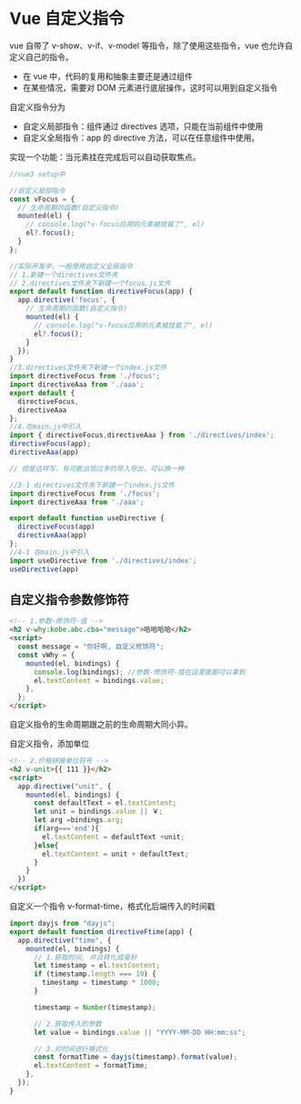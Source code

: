 # Vue 自定义指令

vue 自带了 v-show、v-if、v-model 等指令，除了使用这些指令，vue 也允许自定义自己的指令。

- 在 vue 中，代码的复用和抽象主要还是通过组件
- 在某些情况，需要对 DOM 元素进行底层操作，这时可以用到自定义指令

自定义指令分为

- 自定义局部指令：组件通过 directives 选项，只能在当前组件中使用
- 自定义全局指令：app 的 directive 方法，可以在任意组件中使用。

实现一个功能：当元素挂在完成后可以自动获取焦点。

```js
//vue3 setup中

//自定义局部指令
const vFocus = {
  // 生命周期的函数(自定义指令)
  mounted(el) {
    // console.log("v-focus应用的元素被挂载了", el)
    el?.focus();
  }
};

//实际开发中，一般使用自定义全局指令
// 1.新建一个directives文件夹
// 2.directives文件夹下新建一个focus.js文件
export default function directiveFocus(app) {
  app.directive('focus', {
    // 生命周期的函数(自定义指令)
    mounted(el) {
      // console.log("v-focus应用的元素被挂载了", el)
      el?.focus();
    }
  });
}
//3.directives文件夹下新建一个index.js文件
import directiveFocus from './focus';
import directiveAaa from './aaa';
export default {
  directiveFocus,
  directiveAaa
};
//4.在main.js中引入
import { directiveFocus,directiveAaa } from './directives/index';
directiveFocus(app);
directiveAaa(app)

// 但是这样写，有可能出现过多的导入导出，可以换一种

//3-1 directives文件夹下新建一个index.js文件
import directiveFocus from './focus';
import directiveAaa from './aaa';

export default function useDirective {
  directiveFocus(app)
  directiveAaa(app)
};
//4-1 在main.js中引入
import useDirective from './directives/index';
useDirective(app)
```

## 自定义指令参数修饰符

```html
<!-- 1.参数-修饰符-值 -->
<h2 v-why:kobe.abc.cba="message">哈哈哈哈</h2>
<script>
  const message = "你好啊, 自定义修饰符";
  const vWhy = {
    mounted(el, bindings) {
      console.log(bindings); //参数-修饰符-值在这里面都可以拿到
      el.textContent = bindings.value;
    },
  };
</script>
```

自定义指令的生命周期跟之前的生命周期大同小异。

自定义指令，添加单位

```html
<!-- 2.价格拼接单位符号 -->
<h2 v-unit>{{ 111 }}</h2>
<script>
  app.directive("unit", {
    mounted(el, bindings) {
      const defaultText = el.textContent;
      let unit = bindings.value || ￥;
      let arg =bindings.arg;
      if(arg==='end'){
        el.textContent = defaultText +unit;
      }else{
        el.textContent = unit + defaultText;
      }
    }
  })
</script>
```

自定义一个指令 v-format-time，格式化后端传入的时间戳

```js
import dayjs from "dayjs";
export default function directiveFtime(app) {
  app.directive("time", {
    mounted(el, bindings) {
      // 1.获取时间, 并且转化成毫秒
      let timestamp = el.textContent;
      if (timestamp.length === 10) {
        timestamp = timestamp * 1000;
      }

      timestamp = Number(timestamp);

      // 2.获取传入的参数
      let value = bindings.value || "YYYY-MM-DD HH:mm:ss";

      // 3.对时间进行格式化
      const formatTime = dayjs(timestamp).format(value);
      el.textContent = formatTime;
    },
  });
}
```
